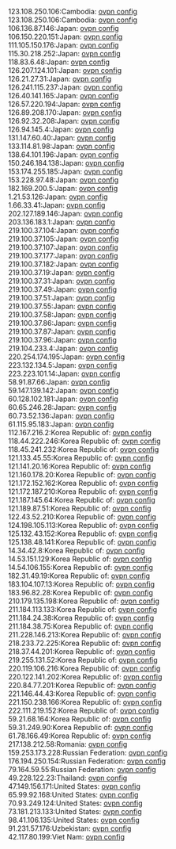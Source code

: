 123.108.250.106:Cambodia: [ovpn config](vpn/123_108_250_106.ovpn)  
123.108.250.106:Cambodia: [ovpn config](vpn/123_108_250_106.ovpn)  
106.136.87.146:Japan: [ovpn config](vpn/106_136_87_146.ovpn)  
106.150.220.151:Japan: [ovpn config](vpn/106_150_220_151.ovpn)  
111.105.150.176:Japan: [ovpn config](vpn/111_105_150_176.ovpn)  
115.30.218.252:Japan: [ovpn config](vpn/115_30_218_252.ovpn)  
118.83.6.48:Japan: [ovpn config](vpn/118_83_6_48.ovpn)  
126.207.124.101:Japan: [ovpn config](vpn/126_207_124_101.ovpn)  
126.21.27.31:Japan: [ovpn config](vpn/126_21_27_31.ovpn)  
126.241.115.237:Japan: [ovpn config](vpn/126_241_115_237.ovpn)  
126.40.141.165:Japan: [ovpn config](vpn/126_40_141_165.ovpn)  
126.57.220.194:Japan: [ovpn config](vpn/126_57_220_194.ovpn)  
126.89.208.170:Japan: [ovpn config](vpn/126_89_208_170.ovpn)  
126.92.32.208:Japan: [ovpn config](vpn/126_92_32_208.ovpn)  
126.94.145.4:Japan: [ovpn config](vpn/126_94_145_4.ovpn)  
131.147.60.40:Japan: [ovpn config](vpn/131_147_60_40.ovpn)  
133.114.81.98:Japan: [ovpn config](vpn/133_114_81_98.ovpn)  
138.64.101.196:Japan: [ovpn config](vpn/138_64_101_196.ovpn)  
150.246.184.138:Japan: [ovpn config](vpn/150_246_184_138.ovpn)  
153.174.255.185:Japan: [ovpn config](vpn/153_174_255_185.ovpn)  
153.228.97.48:Japan: [ovpn config](vpn/153_228_97_48.ovpn)  
182.169.200.5:Japan: [ovpn config](vpn/182_169_200_5.ovpn)  
1.21.53.126:Japan: [ovpn config](vpn/1_21_53_126.ovpn)  
1.66.33.41:Japan: [ovpn config](vpn/1_66_33_41.ovpn)  
202.127.189.146:Japan: [ovpn config](vpn/202_127_189_146.ovpn)  
203.136.183.1:Japan: [ovpn config](vpn/203_136_183_1.ovpn)  
219.100.37.104:Japan: [ovpn config](vpn/219_100_37_104.ovpn)  
219.100.37.105:Japan: [ovpn config](vpn/219_100_37_105.ovpn)  
219.100.37.107:Japan: [ovpn config](vpn/219_100_37_107.ovpn)  
219.100.37.177:Japan: [ovpn config](vpn/219_100_37_177.ovpn)  
219.100.37.182:Japan: [ovpn config](vpn/219_100_37_182.ovpn)  
219.100.37.19:Japan: [ovpn config](vpn/219_100_37_19.ovpn)  
219.100.37.31:Japan: [ovpn config](vpn/219_100_37_31.ovpn)  
219.100.37.49:Japan: [ovpn config](vpn/219_100_37_49.ovpn)  
219.100.37.51:Japan: [ovpn config](vpn/219_100_37_51.ovpn)  
219.100.37.55:Japan: [ovpn config](vpn/219_100_37_55.ovpn)  
219.100.37.58:Japan: [ovpn config](vpn/219_100_37_58.ovpn)  
219.100.37.86:Japan: [ovpn config](vpn/219_100_37_86.ovpn)  
219.100.37.87:Japan: [ovpn config](vpn/219_100_37_87.ovpn)  
219.100.37.96:Japan: [ovpn config](vpn/219_100_37_96.ovpn)  
219.104.233.4:Japan: [ovpn config](vpn/219_104_233_4.ovpn)  
220.254.174.195:Japan: [ovpn config](vpn/220_254_174_195.ovpn)  
223.132.134.5:Japan: [ovpn config](vpn/223_132_134_5.ovpn)  
223.223.101.14:Japan: [ovpn config](vpn/223_223_101_14.ovpn)  
58.91.87.66:Japan: [ovpn config](vpn/58_91_87_66.ovpn)  
59.147.139.142:Japan: [ovpn config](vpn/59_147_139_142.ovpn)  
60.128.102.181:Japan: [ovpn config](vpn/60_128_102_181.ovpn)  
60.65.246.28:Japan: [ovpn config](vpn/60_65_246_28.ovpn)  
60.73.52.136:Japan: [ovpn config](vpn/60_73_52_136.ovpn)  
61.115.95.183:Japan: [ovpn config](vpn/61_115_95_183.ovpn)  
112.167.216.2:Korea Republic of: [ovpn config](vpn/112_167_216_2.ovpn)  
118.44.222.246:Korea Republic of: [ovpn config](vpn/118_44_222_246.ovpn)  
118.45.241.232:Korea Republic of: [ovpn config](vpn/118_45_241_232.ovpn)  
121.133.45.55:Korea Republic of: [ovpn config](vpn/121_133_45_55.ovpn)  
121.141.20.16:Korea Republic of: [ovpn config](vpn/121_141_20_16.ovpn)  
121.160.178.20:Korea Republic of: [ovpn config](vpn/121_160_178_20.ovpn)  
121.172.152.162:Korea Republic of: [ovpn config](vpn/121_172_152_162.ovpn)  
121.172.187.210:Korea Republic of: [ovpn config](vpn/121_172_187_210.ovpn)  
121.187.145.64:Korea Republic of: [ovpn config](vpn/121_187_145_64.ovpn)  
121.189.87.51:Korea Republic of: [ovpn config](vpn/121_189_87_51.ovpn)  
122.43.52.210:Korea Republic of: [ovpn config](vpn/122_43_52_210.ovpn)  
124.198.105.113:Korea Republic of: [ovpn config](vpn/124_198_105_113.ovpn)  
125.132.43.152:Korea Republic of: [ovpn config](vpn/125_132_43_152.ovpn)  
125.138.48.141:Korea Republic of: [ovpn config](vpn/125_138_48_141.ovpn)  
14.34.42.8:Korea Republic of: [ovpn config](vpn/14_34_42_8.ovpn)  
14.53.151.129:Korea Republic of: [ovpn config](vpn/14_53_151_129.ovpn)  
14.54.106.155:Korea Republic of: [ovpn config](vpn/14_54_106_155.ovpn)  
182.31.49.19:Korea Republic of: [ovpn config](vpn/182_31_49_19.ovpn)  
183.104.107.13:Korea Republic of: [ovpn config](vpn/183_104_107_13.ovpn)  
183.96.82.28:Korea Republic of: [ovpn config](vpn/183_96_82_28.ovpn)  
210.179.135.198:Korea Republic of: [ovpn config](vpn/210_179_135_198.ovpn)  
211.184.113.133:Korea Republic of: [ovpn config](vpn/211_184_113_133.ovpn)  
211.184.24.38:Korea Republic of: [ovpn config](vpn/211_184_24_38.ovpn)  
211.184.38.75:Korea Republic of: [ovpn config](vpn/211_184_38_75.ovpn)  
211.228.146.213:Korea Republic of: [ovpn config](vpn/211_228_146_213.ovpn)  
218.233.72.225:Korea Republic of: [ovpn config](vpn/218_233_72_225.ovpn)  
218.37.44.201:Korea Republic of: [ovpn config](vpn/218_37_44_201.ovpn)  
219.255.131.52:Korea Republic of: [ovpn config](vpn/219_255_131_52.ovpn)  
220.119.106.216:Korea Republic of: [ovpn config](vpn/220_119_106_216.ovpn)  
220.122.141.202:Korea Republic of: [ovpn config](vpn/220_122_141_202.ovpn)  
220.84.77.201:Korea Republic of: [ovpn config](vpn/220_84_77_201.ovpn)  
221.146.44.43:Korea Republic of: [ovpn config](vpn/221_146_44_43.ovpn)  
221.150.238.166:Korea Republic of: [ovpn config](vpn/221_150_238_166.ovpn)  
222.111.219.152:Korea Republic of: [ovpn config](vpn/222_111_219_152.ovpn)  
59.21.68.164:Korea Republic of: [ovpn config](vpn/59_21_68_164.ovpn)  
59.31.249.90:Korea Republic of: [ovpn config](vpn/59_31_249_90.ovpn)  
61.78.166.49:Korea Republic of: [ovpn config](vpn/61_78_166_49.ovpn)  
217.138.212.58:Romania: [ovpn config](vpn/217_138_212_58.ovpn)  
159.253.173.228:Russian Federation: [ovpn config](vpn/159_253_173_228.ovpn)  
176.194.250.154:Russian Federation: [ovpn config](vpn/176_194_250_154.ovpn)  
79.164.59.55:Russian Federation: [ovpn config](vpn/79_164_59_55.ovpn)  
49.228.122.23:Thailand: [ovpn config](vpn/49_228_122_23.ovpn)  
47.149.156.171:United States: [ovpn config](vpn/47_149_156_171.ovpn)  
65.99.92.168:United States: [ovpn config](vpn/65_99_92_168.ovpn)  
70.93.249.124:United States: [ovpn config](vpn/70_93_249_124.ovpn)  
73.181.213.133:United States: [ovpn config](vpn/73_181_213_133.ovpn)  
98.41.106.135:United States: [ovpn config](vpn/98_41_106_135.ovpn)  
91.231.57.176:Uzbekistan: [ovpn config](vpn/91_231_57_176.ovpn)  
42.117.80.199:Viet Nam: [ovpn config](vpn/42_117_80_199.ovpn)  
